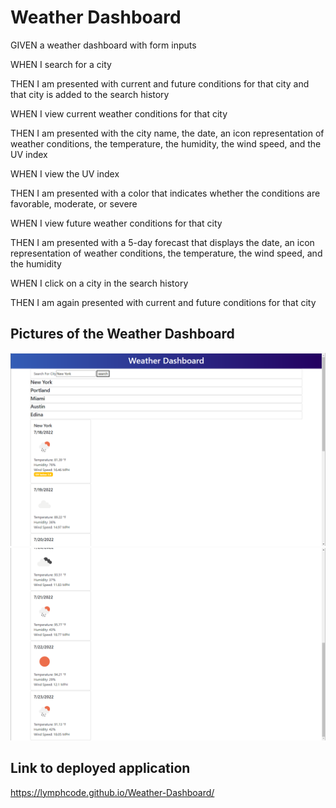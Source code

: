 # Weather Dashboard

GIVEN a weather dashboard with form inputs

WHEN I search for a city

THEN I am presented with current and future conditions for that city and that city is added to the search history

WHEN I view current weather conditions for that city

THEN I am presented with the city name, the date, an icon representation of weather conditions, the
temperature, the humidity, the wind speed, and the UV index

WHEN I view the UV index

THEN I am presented with a color that indicates whether the conditions are favorable, moderate, or severe

WHEN I view future weather conditions for that city

THEN I am presented with a 5-day forecast that displays the date, an icon representation of weather conditions, the temperature, the wind speed, and the humidity

WHEN I click on a city in the search history

THEN I am again presented with current and future conditions for that city

## Pictures of the Weather Dashboard

![screenshot1](https://github.com/LymphCode/Weather-Dashboard/blob/main/assets/images/new-screenshot-01.png)
![screenshot2](https://github.com/LymphCode/Weather-Dashboard/blob/main/assets/images/new-screenshot-02.png)

## Link to deployed application

https://lymphcode.github.io/Weather-Dashboard/

